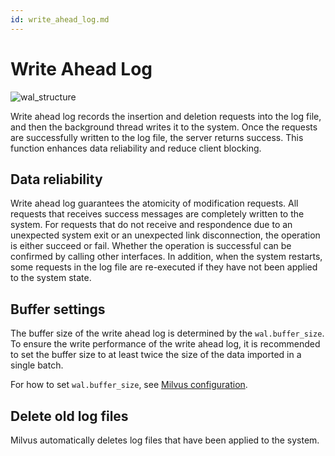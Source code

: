 ```yaml
---
id: write_ahead_log.md
---
```


# Write Ahead Log

![wal_structure](wal_workflow.jpg)

Write ahead log records the insertion and deletion requests into the log file, and then the background thread writes it to the system. Once the requests are successfully written to the log file, the server returns success. This function enhances data reliability and reduce client blocking.

## Data reliability

Write ahead log guarantees the atomicity of modification requests. All requests that receives success messages are completely written to the system. For requests that do not receive and respondence due to an unexpected system exit or an unexpected link disconnection, the operation is either succeed or fail. Whether the operation is successful can be confirmed by calling other interfaces. In addition, when the system restarts, some requests in the log file are re-executed if they have not been applied to the system state.

## Buffer settings

The buffer size of the write ahead log is determined by the `wal.buffer_size`. To ensure the write performance of the write ahead log, it is recommended to set the buffer size to at least twice the size of the data imported in a single batch.

<div class="alert note">
For how to set <code>wal.buffer_size</code>, see <a href="configuration.md">Milvus configuration</a>.
</div>


## Delete old log files

Milvus automatically deletes log files that have been applied to the system.

